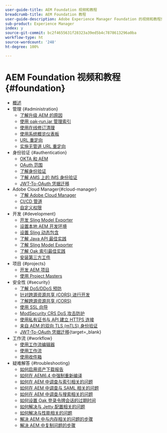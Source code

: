 ```yaml
---
user-guide-title: AEM Foundation 视频和教程
breadcrumb-title: AEM Foundation 教程
user-guide-description: Adobe Experience Manager Foundation 的视频和教程集合。
sub-product: Experience Manager
index: y
source-git-commit: bc2f4655631f28323a39ed5b4c7878613296a0ba
workflow-type: ht
source-wordcount: '248'
ht-degree: 100%

---
```



# AEM Foundation 视频和教程 {#foundation}

+ [概述](./overview.md)
+ 管理 {#administration}
   + [了解升级 AEM 的原因](./administration/understand-reasons-to-upgrade.md)
   + [使用 oak-run.jar 管理索引](./administration/use-oak-run-jar-to-manage-indexes.md)
   + [使用在线修订清理](./administration/use-online-revision-clean-up.md)
   + [使用系统概览仪表板](./administration/use-the-system-overview-dashboard.md)
   + [URL 重定向](./administration/url-redirection.md)
   + [实施无管道 URL 重定向](./administration/implementing-pipeline-free-url-redirects.md)
+ 身份验证 {#authentication}
   + [OKTA 和 AEM](authentication/okta-saml-integration.md)
   + [OAuth 范围](authentication/oauth-code-sample-develop.md)
   + [了解身份验证](authentication/authentication-support-article-understand.md)
   + [了解 AMS 上的 IMS 身份验证](authentication/adobe-ims-authentication-technical-video-understand.md)
   + [JWT-To-OAuth 凭据迁移](authentication/jwt-to-oauth-migration.md)
+ Adobe Cloud Manager{#cloud-manager}
   + [了解 Adobe Cloud Manager](./cloud-manager/understand-cloud-manager-for-aem.md)
   + [CI/CD 管道](./cloud-manager/use-the-cicd-pipeline-in-cloud-manager-for-aem.md)
   + [自定义权限](./cloud-manager/cloud-permissions.md)
+ 开发 {#development}
   + [开发 Sling Model Exporter](./development/develop-sling-model-exporter.md)
   + [设置本地 AEM 开发环境](./development/set-up-a-local-aem-development-environment.md)
   + [设置 Sling 动态包含](./development/set-up-sling-dynamic-include.md)
   + [了解 Java API 最佳实践](./development/understand-java-api-best-practices.md)
   + [了解 Sling Model Exporter](./development/understand-sling-model-exporter.md)
   + [了解 Oak 索引最佳实践](./development/understand-indexing-best-practices.md)
   + [安装第三方工件](./development/install-third-party-artifacts.md)
+ 项目 {#projects}
   + [开发 AEM 项目](./projects/develop-aem-projects.md)
   + [使用 Project Masters](./projects/use-project-masters.md)
+ 安全性 {#security}
   + [了解 DoS/DDoS 预防](./security/understanding-dos-and-prevention-approaches.md)
   + [针对跨源资源共享 (CORS) 进行开发](./security/develop-for-cross-origin-resource-sharing.md)
   + [了解跨源资源共享 (CORS)](./security/understand-cross-origin-resource-sharing.md)
   + [使用 SSL 向导](./security/use-the-ssl-wizard.md)
   + [ModSecurity CRS DoS 攻击防护](./security/modsecurity-crs-dos-attack-protection.md)
   + [使用私有证书与 API 建立 HTTPS 连接](./security/call-internal-apis-having-private-certificate.md)
   + [来自 AEM 的双向 TLS (mTLS) 身份验证](./security/mutual-tls-authentication.md)
   + [JWT-To-OAuth 凭据迁移](https://experienceleague.adobe.com/zh-hans/docs/experience-manager-learn/foundation/authentication/jwt-to-oauth-migration){target=_blank}
+ 工作流 {#workflow}
   + [使用工作流编辑器](./workflow/use-the-workflow-editor.md)
   + [使用工作流](./workflow/use-workflow.md)
   + [使用收件箱](./workflow/use-the-inbox.md)
+ 疑难解答 {#troubleshooting}
   + [如何启用资产下载报告](./troubleshooting/how-to-enable-asset-download-report.md)
   + [如何在 AEM6.4 中强制重新编译](./troubleshooting/how-to-force-recompilation.md)
   + [如何在 AEM 中调查与索引相关的问题](./troubleshooting/how-to-investigate-indexing-related-issues.md)
   + [如何在 AEM 中调查与 SAML 相关的问题](./troubleshooting/how-to-investigate-saml-related-issues.md)
   + [如何在 AEM 中调查与搜索相关的问题](./troubleshooting/how-to-investigate-search-related-issues.md)
   + [如何设置 Oak 登录令牌会话的过期时间](./troubleshooting/how-to-set-the-oak-login-token-session-expiration.md)
   + [如何解决与 Jetty 配置相关的问题](./troubleshooting/how-to-troubleshoot-issues-related-to-jetty-configuration.md)
   + [如何解决与性能相关的问题](./troubleshooting/how-to-troubleshoot-performance-related-issues.md)
   + [解决 AEM 中与内存相关的问题的步骤](./troubleshooting/steps-to-resolve-memory-related-issues.md)
   + [解决 AEM 中复制问题的步骤](./troubleshooting/steps-to-resolve-replication-issues.md)
